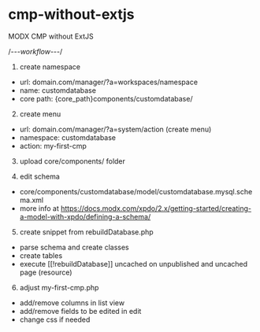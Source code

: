 # cmp-without-extjs
MODX CMP without ExtJS

/*---workflow---*/
1. create namespace
- url: domain.com/manager/?a=workspaces/namespace
- name: customdatabase
- core path: {core_path}components/customdatabase/

2. create menu
- url: domain.com/manager/?a=system/action (create menu)
- namespace: customdatabase
- action: my-first-cmp

3. upload core/components/ folder

4. edit schema 
- core/components/customdatabase/model/customdatabase.mysql.schema.xml
- more info at https://docs.modx.com/xpdo/2.x/getting-started/creating-a-model-with-xpdo/defining-a-schema/

5. create snippet from rebuildDatabase.php
- parse schema and create classes
- create tables
- execute [[!rebuildDatabase]] uncached on unpublished and uncached page (resource)

6. adjust my-first-cmp.php
- add/remove columns in list view
- add/remove fields to be edited in edit
- change css if needed
